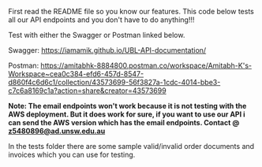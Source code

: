 First read the README file so you know our features. This code below tests all our API endpoints and you don't have to do anything!!!

Test with either the Swagger or Postman linked below.

Swagger: https://iamamik.github.io/UBL-API-documentation/

Postman: https://amitabhk-8884800.postman.co/workspace/Amitabh-K's-Workspace~cea0c384-efd6-457d-8547-d860f4c6d6c1/collection/43573699-56f3827a-1cdc-4014-bbe3-c7c6a8169c1a?action=share&creator=43573699

**Note: The email endpoints won't work because it is not testing with the AWS deployment. But it does work for sure, if you want to use our API i can send the AWS version which has the email endpoints. Contact @ z5480896@ad.unsw.edu.au**

In the tests folder there are some sample valid/invalid order documents and invoices which you can use for testing.
